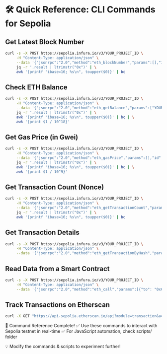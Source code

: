 # 🛠 Quick Reference: CLI Commands for Sepolia

## Get Latest Block Number
```bash
curl -s -X POST https://sepolia.infura.io/v3/YOUR_PROJECT_ID \
     -H "Content-Type: application/json" \
     --data '{"jsonrpc":"2.0","method":"eth_blockNumber","params":[],"id":1}' | \
     jq -r '.result | ltrimstr("0x")' | \
     awk '{printf "ibase=16; %s\n", toupper($0)}' | bc
```

## Check ETH Balance
```bash
curl -s -X POST https://sepolia.infura.io/v3/YOUR_PROJECT_ID \
     -H "Content-Type: application/json" \
     --data '{"jsonrpc":"2.0","method":"eth_getBalance","params":["YOUR_WALLET_ADDRESS", "latest"],"id":1}' | \
     jq -r '.result | ltrimstr("0x")' | \
     awk '{printf "ibase=16; %s\n", toupper($0)}' | bc | \
     awk '{print $1 / 10^18}'
```

## Get Gas Price (in Gwei)
``` bash
curl -s -X POST https://sepolia.infura.io/v3/YOUR_PROJECT_ID \
     -H "Content-Type: application/json" \
     --data '{"jsonrpc":"2.0","method":"eth_gasPrice","params":[],"id":1}' | \
     jq -r '.result | ltrimstr("0x")' | \
     awk '{printf "ibase=16; %s\n", toupper($0)}' | bc | \
     awk '{print $1 / 10^9}'
```

## Get Transaction Count (Nonce)
```bash
curl -s -X POST https://sepolia.infura.io/v3/YOUR_PROJECT_ID \
     -H "Content-Type: application/json" \
     --data '{"jsonrpc":"2.0","method":"eth_getTransactionCount","params":["YOUR_WALLET_ADDRESS", "latest"],"id":1}' | \
     jq -r '.result | ltrimstr("0x")' | \
     awk '{printf "ibase=16; %s\n", toupper($0)}' | bc
```

## Get Transaction Details
```bash
curl -s -X POST https://sepolia.infura.io/v3/YOUR_PROJECT_ID \
     -H "Content-Type: application/json" \
     --data '{"jsonrpc":"2.0","method":"eth_getTransactionByHash","params":["YOUR_TX_HASH"],"id":1}' | jq
```

## Read Data from a Smart Contract
```bash
curl -s -X POST https://sepolia.infura.io/v3/YOUR_PROJECT_ID \
     -H "Content-Type: application/json" \
     --data '{"jsonrpc":"2.0","method":"eth_call","params":[{"to": "0xContractAddressHere", "data": "0xFunctionSignatureHere"}, "latest"],"id":1}' | jq -r '.result'
```

## Track Transactions on Etherscan
```bash
curl -X GET "https://api-sepolia.etherscan.io/api?module=transaction&action=gettxreceiptstatus&txhash=<YOUR_TX_HASH>&apikey=<YOUR_API_KEY>"
```

🎯 Command Reference Complete!
✅ Use these commands to interact with Sepolia testnet in real-time
✅ For JavaScript automation, check scripts/ folder

💡 Modify the commands & scripts to experiment further!
